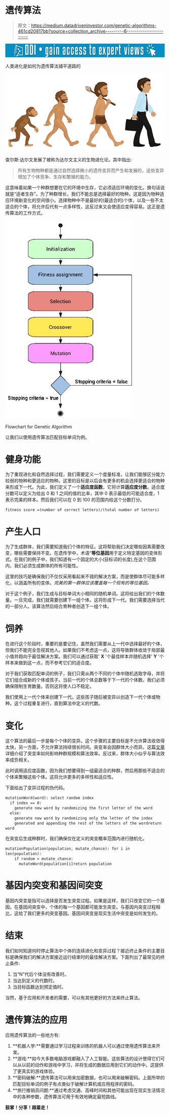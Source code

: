 # 遗传算法

> 原文：<https://medium.datadriveninvestor.com/genetic-algorithms-461cd20817bb?source=collection_archive---------6----------------------->

[![](img/2ad1051ddf6f61b640d5965500e72fcc.png)](http://www.track.datadriveninvestor.com/1B9E)

人类进化是如何为遗传算法铺平道路的

![](img/929fde33f2bc113e58b4521a6b012b9b.png)

查尔斯·达尔文发展了被称为达尔文主义的生物进化论。其中指出:

> 所有生物物种都是通过自然选择微小的遗传变异而产生和发展的，这些变异增加了个体竞争、生存和繁殖的能力。

这意味着如果一个种群想要在它的环境中生存，它必须适应环境的变化。换句话说就是“适者生存”。为了种群增长，我们不能总是选择最好的物种。这是因为物种适应环境新变化的空间很小。选择物种中不是最好的(最适合的)个体，以及一些不太适合的个体，将允许后代有一点多样性，这反过来又会使适应变得容易。这正是遗传算法的工作方式。

![](img/3102b3a09555554604e2796fbbc41d65.png)

Flowchart for Genetic Algorithm

让我们以使用遗传算法匹配目标单词为例。

# **健身功能**

为了重现进化和自然选择过程，我们需要定义一个度量标准，让我们能够区分能力较弱的物种和更适应的物种。这里的目标是以后会有更多的机会选择更适合的物种来形成下一代。为此，我们定义了一个**适应度函数**，它将计算**适应度分数**。适合度分数可以定义为给出 0 和 1 之间的值的比率，其中 0 表示最低的可能适合度，1 表示完美的样本。然后我们可以在 0 到 100 的范围内给这个分数打分。

```
fitness score =(number of correct letters)/(total number of letters)
```

# 产生人口

为了生成群体，我们需要知道我们个体的特征。这将帮助我们决定哪些因素需要改变，哪些需要保持不变。在遗传学中，术语“**等位基因**用于定义特定基因的变体形式。在我们的例子中，我们知道有一个固定的大小(目标词的长度),在这个范围内，我们必须生成群体的所有可能性。

这里的技巧是确保我们不仅仅采用看起来不错的解决方案，而是使群体尽可能多样化，以涵盖所有的变体。*完美的第一群体应该覆盖每一个现有的等位基因。*

对于这个例子，我们生成与目标单词大小相同的随机单词。这将给出我们的个体数量。一旦完成，我们就需要创建下一组个体。这将形成下一代。我们需要选择当代的一部分人。该算法然后结合育种者创造下一组个体。

# 饲养

在进行这个阶段时，重要的是要记住，虽然我们需要从上一代中选择最好的个体，但我们不能完全忽视其他人。如果我们不考虑这一点，这将导致群体收敛于局部最小值并趋向于最佳解决方案。我们可以通过获取' **X** '个最佳样本并随机选择' **Y** '个样本来做到这一点，而不参考它们的适合度。

对于我们获取匹配单词的例子，我们只需从两个不同的个体中随机选取字母，并将它们组合成新的个体或孩子。当前一代的个体总数等于下一代的个体数。我们必须确保限制生育数量。否则这将使人口不稳定。

我们使用上一代个体来创建下一代。这些孩子随后被变异以创造下一代个体或物种。这个过程重复进行，直到算法中定义的代数。

# 变化

这个算法的最后一步是每个个体的变异。这个步骤的主要目标是不允许算法收敛得太快，另一方面，不允许算法持续很长时间。突变率会因群体大小而异。这篇[文章](https://blog.sicara.com/optimization-mutation-genetic-algorithm-40247f8ccb8)详细介绍了突变率如何影响种群规模和算法效率。反过来，群体大小似乎与算法效率成负相关。

此时调用适应度函数，因为我们想要得到一组最适合的种群，然后用那些不适合的个体来繁殖这些个体。这将允许更多的多样性和适应性。

下面给出了变异过程的伪代码。

```
mutationWord(word): select random index
  if index == 0:
    generate new word by randomizing the first letter of the word
  else:
    generate new word by randomizing only the letter of the index
    generated and appending the rest of the letters of the wordreturn word
```

在突变后生成种群时，我们确保仅在定义的突变概率范围内进行随机化。

```
mutationPopulation(population, mutate_chance): for i in len(population):
    if random < mutate_chance:
      mutateWord(population[i]return population
```

# 基因内突变和基因间突变

基因内突变是指可以选择是否发生突变过程。如果是这样，我们只改变它的一个基因。在基因间突变中，个体的每一个基因都可能发生突变。与基因内突变过程相比，这给了我们更多的突变基因。基因间突变是现实生活中突变是如何发生的。

# 结束

我们如何知道何时停止算法中个体的连续进化和变异过程？接近终止条件的主要目标是确保我们的解决方案接近运行结束时的最佳解决方案。下面列出了最常见的终止条件:

1.  当“N”代后个体没有改善时。
2.  当达到定义的代数时。
3.  当目标函数达到预定值时。

当然，基于应用和开发者的需要，可以有其他更好的方法来终止算法。

# 遗传算法的应用

应用遗传算法的一些地方有:

1.  **机器人学:**需要通过学习过程来训练的机器人可以通过使用遗传算法来开发。
2.  **游戏:**如今大多数电脑游戏都融入了人工智能。这些算法的设计使得它们可以从以前的动作和游戏中学习，并将生成的数据应用到它们的动作中。这提供了更真实的游戏体验。
3.  **密码破解:**遗传算法可以用来加密数据，也可以用来破解密码。上面所举的匹配目标单词的例子有点类似于破解计算机或应用程序的密码。
4.  **旅行推销员问题:**通过考虑交通、高峰时间和其他可能出现在现实生活情况中的各种参数，遗传算法可用于有效地确定最短路线。

**鼓掌！分享！跟着走！**